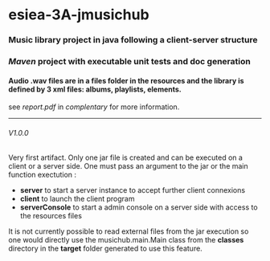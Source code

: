 # esiea-3A-jmusichub

### Music library project in java following a client-server structure
### *Maven* project with executable unit tests and doc generation
#### Audio .wav files are in a files folder in the resources and the library is defined by 3 xml files: albums, playlists, elements.
see *report.pdf* in *complentary* for more information.
___

###### V1.0.0

Very first artifact. Only one jar file is created and can be executed on a client or a server side. 
One must pass an argument to the jar or the main function exectution :
+ **server** to start a server instance to accept further client connexions
+ **client** to launch the client program
+ **serverConsole** to start a admin console on a server side with access to the resources files

It is not currently possible to read external files from the jar execution so one would directly use the musichub.main.Main class from the **classes** directory in the **target** folder generated to use this feature.
